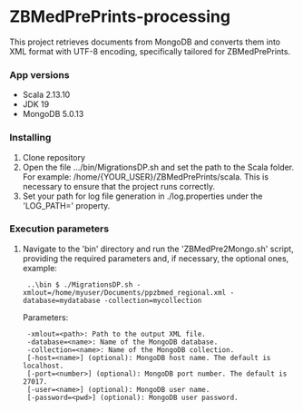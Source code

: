 # ZBMedPrePrints-processing

This project retrieves documents from MongoDB and converts them into XML format with UTF-8 encoding, specifically tailored for ZBMedPrePrints.

### App versions
* Scala 2.13.10
* JDK 19
* MongoDB 5.0.13

### Installing

1. Clone repository
2. Open the file .../bin/MigrationsDP.sh and set the path to the Scala folder. For example: /home/{YOUR_USER}/ZBMedPrePrints/scala. This is necessary to ensure that the project runs correctly.
3. Set your path for log file generation in ./log.properties under the 'LOG_PATH=' property.

### Execution parameters

1. Navigate to the 'bin' directory and run the 'ZBMedPre2Mongo.sh' script, providing the required parameters and, if necessary, the optional ones, example:

        ..\bin $ ./MigrationsDP.sh -xmlout=/home/myuser/Documents/ppzbmed_regional.xml -database=mydatabase -collection=mycollection

   Parameters:

        -xmlout=<path>: Path to the output XML file.
        -database=<name>: Name of the MongoDB database.
        -collection=<name>: Name of the MongoDB collection.
        [-host=<name>] (optional): MongoDB host name. The default is localhost.
        [-port=<number>] (optional): MongoDB port number. The default is 27017.
        [-user=<name>] (optional): MongoDB user name.
        [-password=<pwd>] (optional): MongoDB user password.